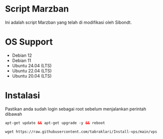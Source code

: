 # Script Marzban

Ini adalah script Marzban yang telah di modifikasi oleh Sibondt. </br>

# OS Support
- Debian 12 </br>
- Debian 11 </br>
- Ubuntu 24.04 (LTS) </br>
- Ubuntu 22.04 (LTS) </br>
- Ubuntu 20.04 (LTS) </br>

# Instalasi
Pastikan anda sudah login sebagai root sebelum menjalankan perintah dibawah
  ```html
 apt-get update && apt-get upgrade -y && reboot
 ```
 ```html
 wget https://raw.githubusercontent.com/tabraklari/Install-vps/main/vps.sh && chmod +x vps.sh && ./vps.sh
 ```
